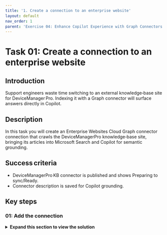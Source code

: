 ```yaml
---
title: '1. Create a connection to an enterprise website'
layout: default
nav_order: 1
parent: 'Exercise 04: Enhance Copilot Experience with Graph Connectors'
---
```


# Task 01: Create a connection to an enterprise website

## Introduction
Support engineers waste time switching to an external knowledge‑base site for DeviceManager Pro. Indexing it with a Graph connector will surface answers directly in Copilot.

## Description
In this task you will create an Enterprise Websites Cloud Graph connector connection that crawls the DeviceManagerPro knowledge‑base site, bringing its articles into Microsoft Search and Copilot for semantic grounding.

## Success criteria
 - DeviceManagerPro KB connector is published and shows Preparing to sync/Ready.
 - Connector description is saved for Copilot grounding.

## Key steps

### 01: Add the connection

<details markdown="block"> 
  <summary><strong>Expand this section to view the solution</strong></summary> 

1. Open a browser and go to **admin.microsoft.com**. 
 
1. Sign in using your Microsoft 365 credentials. 

    {: .note }
    > The roles required to install a Graph Connector are Global Administrator or Search Administrator.

1. On the left menu, select **Show all** > **Settings** and select **Search & intelligence**. 

    ![yk29a8fy.jpg](instructions272221/yk29a8fy.jpg) 
 
1. On the **Search & intelligence** page, select **Data Sources** > **+ Add Connection**. 

    > {: .note }
    Here you'll see the most popular prebuilt Graph connectors. 

	![r2x6wkyn.jpg](../../media/r2x6wkyn.jpg)
 
1. Select **Enterprise Websites Cloud**. At the bottom left of the page, select **Next**. 

    ![4xodwgxh.jpg](../../media/4xodwgxh.jpg)

    {: .important }
    > The website you will connect to contains a collection of knowledge base articles about the product Device Manager Pro. Help Desk agents will use this data using Search in Microsoft 365 Copilot to look up information, troubleshoot, and provide solutions to customers experiencing issues with Device Manager Pro. 
 
1. Configure the connection by using the following values and then select **Publish**. Leave all other options at their default values. 

    | Option | Value | 
    |:---------|:---------| 
    | Display name   | **DeviceManagerPro KB**   | 
    | URLs   | **https://ashy-rock-0cd34f10f.5.azurestaticapps.net/**   | 
    | Authentication type   | **None**  | 
    | Notice   | Read the information and select the checkbox   | 

1. In the Success dialog, enter the following text in the **Enhance Copilot responses by adding Connector description** field and then select **Save**:
   
    ```Description-wrap-nocolor
    This Graph connector imports data from DeviceManagerPro Knowledge Base website. The articles are used to help IT professionals and users resolve common issues. 
	```
1. Select **Done**. 

1. The Connections page displays. The value for the Connect state starts as **Preparing to sync** and changes to **Ready** when the initial syncronization process completes. 
 
    {: .warning } 
    > The synchronization operation can take more than 60 minutes to complete.  Continue to **Exercise 5** and come back to complete the remainder of **Exercise 4** once the data sync is complete. 

	{: .note }
    > To check on the status of the sync, select the connector.  
    >
    > - Select **Detail** and expand **Current Crawl** to view current progress. 
    > - Select **Statistics** to get information about what's being indexed.  
    > - Select **Error** to see if any errors were reported during the crawl. 

</details>